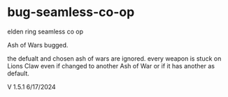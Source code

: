 # bug-seamless-co-op
elden ring seamless co op


Ash of Wars bugged. 

the defualt and chosen ash of wars are ignored.
every weapon is stuck on Lions Claw even if changed to another Ash of War or if it has another as default.

V 1.5.1
6/17/2024

